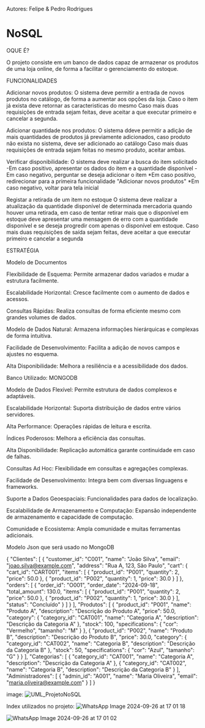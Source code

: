 Autores: Felipe & Pedro Rodrigues

# NoSQL

OQUE É?

O projeto consiste em um banco de dados capaz de armazenar os produtos de uma loja online, de forma a facilitar o gerenciamento do estoque.

FUNCIONALIDADES

Adicionar novos produtos: 
  O sistema deve permitir a entrada de novos produtos no catálogo, de forma a aumentar aos opções da loja.
  Caso o item já exista deve retornar as caracteristicas do mesmo
  Caso mais duas requisições de entrada sejam feitas, deve aceitar a que executar primeiro e cancelar a segunda.

Adicionar quantidade nos produtos: 
  O sistema ddeve permitir a adição de mais quantidades de produtos já previamente adicionados, caso produto não exista no sistema, deve ser adicionado ao catálogo
  Caso mais duas requisições de entrada sejam feitas no mesmo produto, aceitar ambas.

Verificar disponibilidade:
  O sistema  deve realizar a busca do item solicitado
    -Em caso positivo, apresentar os dados do item e a quantidade disponível
    -Em caso negativo, perguntar se deseja adicionar o item
        *Em caso positivo, redirecionar para a primeira funcionalidade "Adicionar novos produtos"
        *Em caso negativo, voltar para tela inicial

Registar a retirada de um item no estoque
  O sistema deve realizar a atualização da quantidade disponível de determinada mercadoria quando houver uma retirada, em caso de tentar retirar mais que o disponível em estoque deve apresentar uma mensagem de erro com a quantidade disponível e se deseja progredir com apenas o disponível em estoque.
  Caso mais duas requisições de saída sejam feitas, deve aceitar a que executar primeiro e cancelar a segunda

ESTRATÉGIA

Modelo de Documentos

  Flexibilidade de Esquema: Permite armazenar dados variados e mudar a estrutura facilmente.
  
  Escalabilidade Horizontal: Cresce facilmente com o aumento de dados e acessos.
  
  Consultas Rápidas: Realiza consultas de forma eficiente mesmo com grandes volumes de dados.
  
  Modelo de Dados Natural: Armazena informações hierárquicas e complexas de forma intuitiva.
  
  Facilidade de Desenvolvimento: Facilita a adição de novos campos e ajustes no esquema.
  
  Alta Disponibilidade: Melhora a resiliência e a acessibilidade dos dados.

Banco Utilizado: MONGODB

  Modelo de Dados Flexível: Permite estrutura de dados complexos e adaptáveis.
  
  Escalabilidade Horizontal: Suporta distribuição de dados entre vários servidores.
  
  Alta Performance: Operações rápidas de leitura e escrita.
  
  Índices Poderosos: Melhora a eficiência das consultas.
  
  Alta Disponibilidade: Replicação automática garante continuidade em caso de falhas.
  
  Consultas Ad Hoc: Flexibilidade em consultas e agregações complexas.
  
  Facilidade de Desenvolvimento: Integra bem com diversas linguagens e frameworks.
  
  Suporte a Dados Geoespaciais: Funcionalidades para dados de localização.
  
  Escalabilidade de Armazenamento e Computação: Expansão independente de armazenamento e capacidade de computação.
  
  Comunidade e Ecosistema: Ampla comunidade e muitas ferramentas adicionais.

  Modelo Json que será usado no MongoDB
  
  {
  "Clientes": [
    {
      "customer_id": "C001",
      "name": "João Silva",
      "email": "joao.silva@example.com",
      "address": "Rua A, 123, São Paulo",
      "cart": {
        "cart_id": "CART001",
        "items": [
          {
            "product_id": "P001",
            "quantity": 2,
            "price": 50.0
          },
          {
            "product_id": "P002",
            "quantity": 1,
            "price": 30.0
          }
        ]
      },
      "orders": [
        {
          "order_id": "O001",
          "order_date": "2024-09-18",
          "total_amount": 130.0,
          "items": [
            {
              "product_id": "P001",
              "quantity": 2,
              "price": 50.0
            },
            {
              "product_id": "P002",
              "quantity": 1,
              "price": 30.0
            }
          ],
          "status": "Concluído"
        }
      ]
    }
  ],
  "Produtos": [
    {
      "product_id": "P001",
      "name": "Produto A",
      "description": "Descrição do Produto A",
      "price": 50.0,
      "category": {
        "category_id": "CAT001",
        "name": "Categoria A",
        "description": "Descrição da Categoria A"
      },
      "stock": 100,
      "specifications": {
        "cor": "Vermelho",
        "tamanho": "M"
      }
    },
    {
      "product_id": "P002",
      "name": "Produto B",
      "description": "Descrição do Produto B",
      "price": 30.0,
      "category": {
        "category_id": "CAT002",
        "name": "Categoria B",
        "description": "Descrição da Categoria B"
      },
      "stock": 50,
      "specifications": {
        "cor": "Azul",
        "tamanho": "G"
      }
    }
  ],
  "Categorias": [
    {
      "category_id": "CAT001",
      "name": "Categoria A",
      "description": "Descrição da Categoria A"
    },
    {
      "category_id": "CAT002",
      "name": "Categoria B",
      "description": "Descrição da Categoria B"
    }
  ],
  "Administradores": [
    {
      "admin_id": "A001",
      "name": "Maria Oliveira",
      "email": "maria.oliveira@example.com"
    }
  ]
}

image: ![UML_ProjetoNoSQL](https://github.com/user-attachments/assets/0e00be8e-7c28-4d51-be72-cc515280f865)

Index utilizados no projeto:
![WhatsApp Image 2024-09-26 at 17 01 18](https://github.com/user-attachments/assets/c3228b7c-916f-4297-8254-24807b772ced)

![WhatsApp Image 2024-09-26 at 17 01 02](https://github.com/user-attachments/assets/95f3e666-e4b8-4372-a657-ed36a64d7347)



